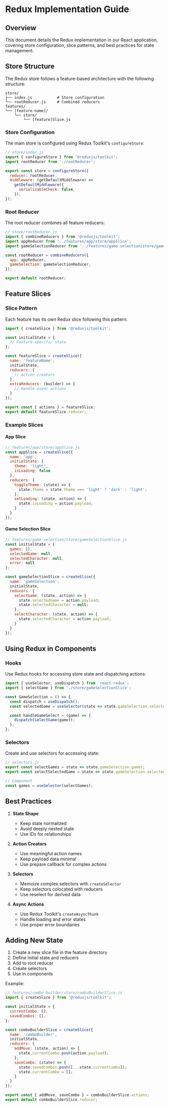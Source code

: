 # Redux Implementation Guide

## Overview
This document details the Redux implementation in our React application, covering store configuration, slice patterns, and best practices for state management.

## Store Structure
The Redux store follows a feature-based architecture with the following structure:

```
store/
├── index.js           # Store configuration
└── rootReducer.js     # Combined reducers
features/
└── [feature-name]/
    └── store/
        └── [feature]Slice.js
```

### Store Configuration
The main store is configured using Redux Toolkit's `configureStore`:

```javascript
// store/index.js
import { configureStore } from '@reduxjs/toolkit';
import rootReducer from './rootReducer';

export const store = configureStore({
  reducer: rootReducer,
  middleware: (getDefaultMiddleware) =>
    getDefaultMiddleware({
      serializableCheck: false,
    }),
});
```

### Root Reducer
The root reducer combines all feature reducers:

```javascript
// store/rootReducer.js
import { combineReducers } from '@reduxjs/toolkit';
import appReducer from '../features/app/store/appSlice';
import gameSelectionReducer from '../features/game-selection/store/gameSelectionSlice';

const rootReducer = combineReducers({
  app: appReducer,
  gameSelection: gameSelectionReducer,
});

export default rootReducer;
```

## Feature Slices

### Slice Pattern
Each feature has its own Redux slice following this pattern:

```javascript
import { createSlice } from '@reduxjs/toolkit';

const initialState = {
  // Feature-specific state
};

const featureSlice = createSlice({
  name: 'featureName',
  initialState,
  reducers: {
    // Action creators
  },
  extraReducers: (builder) => {
    // Handle async actions
  }
});

export const { actions } = featureSlice;
export default featureSlice.reducer;
```

### Example Slices

#### App Slice
```javascript
// features/app/store/appSlice.js
const appSlice = createSlice({
  name: 'app',
  initialState: {
    theme: 'light',
    isLoading: false
  },
  reducers: {
    toggleTheme: (state) => {
      state.theme = state.theme === 'light' ? 'dark' : 'light';
    },
    setLoading: (state, action) => {
      state.isLoading = action.payload;
    }
  }
});
```

#### Game Selection Slice
```javascript
// features/game-selection/store/gameSelectionSlice.js
const initialState = {
  games: [],
  selectedGame: null,
  selectedCharacter: null,
  error: null
};

const gameSelectionSlice = createSlice({
  name: 'gameSelection',
  initialState,
  reducers: {
    selectGame: (state, action) => {
      state.selectedGame = action.payload;
      state.selectedCharacter = null;
    },
    selectCharacter: (state, action) => {
      state.selectedCharacter = action.payload;
    }
  }
});
```

## Using Redux in Components

### Hooks
Use Redux hooks for accessing store state and dispatching actions:

```javascript
import { useSelector, useDispatch } from 'react-redux';
import { selectGame } from './store/gameSelectionSlice';

const GameSelection = () => {
  const dispatch = useDispatch();
  const selectedGame = useSelector(state => state.gameSelection.selectedGame);

  const handleGameSelect = (game) => {
    dispatch(selectGame(game));
  };
};
```

### Selectors
Create and use selectors for accessing state:

```javascript
// selectors.js
export const selectGames = state => state.gameSelection.games;
export const selectSelectedGame = state => state.gameSelection.selectedGame;

// Component
const games = useSelector(selectGames);
```

## Best Practices

1. **State Shape**
   - Keep state normalized
   - Avoid deeply nested state
   - Use IDs for relationships

2. **Action Creators**
   - Use meaningful action names
   - Keep payload data minimal
   - Use prepare callback for complex actions

3. **Selectors**
   - Memoize complex selectors with `createSelector`
   - Keep selectors colocated with reducers
   - Use reselect for derived data

4. **Async Actions**
   - Use Redux Toolkit's `createAsyncThunk`
   - Handle loading and error states
   - Use proper error boundaries

## Adding New State

1. Create a new slice file in the feature directory
2. Define initial state and reducers
3. Add to root reducer
4. Create selectors
5. Use in components

Example:
```javascript
// features/combo-builder/store/comboBuilderSlice.js
import { createSlice } from '@reduxjs/toolkit';

const initialState = {
  currentCombo: [],
  savedCombos: [],
};

const comboBuilderSlice = createSlice({
  name: 'comboBuilder',
  initialState,
  reducers: {
    addMove: (state, action) => {
      state.currentCombo.push(action.payload);
    },
    saveCombo: (state) => {
      state.savedCombos.push([...state.currentCombo]);
      state.currentCombo = [];
    }
  }
});

export const { addMove, saveCombo } = comboBuilderSlice.actions;
export default comboBuilderSlice.reducer;
```